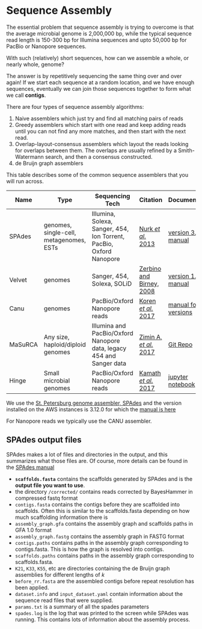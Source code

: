 # Sequence Assembly

The essential problem that sequence assembly is trying to overcome is that the average microbial genome is 2,000,000 bp, while the typical sequence read length is 150-300 bp for Illumina sequences and upto 50,000 bp for PacBio or Nanopore sequences.

With such (relatively) short sequences, how can we assemble a whole, or nearly whole, genome?

The answer is by repetitively sequencing the same thing over and over again! If we start each sequence at a random location, and we have enough sequences, eventually we can join those sequences together to form what we call **contigs**.

There are four types of sequence assembly algorithms:

1. Naive assemblers which just try and find all matching pairs of reads
2. Greedy assemblers which start with one read and keep adding reads until you can not find any more matches, and then start with the next read.
3. Overlap-layout-consensus assemblers which layout the reads looking for overlaps between them. The overlaps are usually refined by a Smith-Watermann search, and then a consensus constructed.
4. de Bruijn graph assemblers

This table describes some of the common sequence assemblers that you will run across. 

  **Name** | **Type** | **Sequencing Tech** | **Citation** | **Documentation** | **Homepage**
  --- | --- | --- | --- | --- | ---
SPAdes | genomes, single-cell, metagenomes, ESTs | Illumina, Solexa, Sanger, 454, Ion Torrent, PacBio, Oxford Nanopore |  [Nurk *et al.* 2013](https://link.springer.com/chapter/10.1007%2F978-3-642-37195-0_13) | [version 3.12 manual](http://cab.spbu.ru/files/release3.12.0/manual.html) |   [SPAdes](http://bioinf.spbau.ru/en/spades)
Velvet |  genomes  | Sanger, 454, Solexa, SOLiD | [Zerbino and Birney, 2008](https://genome.cshlp.org/content/18/5/821.long) | [version 1.12 manual](https://www.ebi.ac.uk/~zerbino/velvet/Manual.pdf) |   [EBI](http://www.ebi.ac.uk/~zerbino/velvet/)
Canu |  genomes  | PacBio/Oxford Nanopore reads |  [Koren *et al.* 2017](https://genome.cshlp.org/content/27/5/722) | [manual for all versions](https://canu.readthedocs.io/en/latest/quick-start.html) | [Git repo](https://github.com/marbl/canu)
MaSuRCA | Any size, haploid/diploid genomes | Illumina and PacBio/Oxford Nanopore data, legacy 454 and Sanger data | [Zimin A, *et al.* 2017](https://www.ncbi.nlm.nih.gov/pubmed/28130360) |   [Git Repo](https://github.com/alekseyzimin/masurca) | [Git Repo](https://github.com/alekseyzimin/masurca)
Hinge | Small microbial genomes | PacBio/Oxford Nanopore reads | [Kamath *et al.* 2017](https://genome.cshlp.org/content/27/5/747.full) | [jupyter notebook](https://github.com/HingeAssembler/HINGE-analyses) |   [Git repo](https://github.com/HingeAssembler/HINGE)
  

We use the [St. Petersburg genome assembler, SPAdes](http://cab.spbu.ru/software/spades/) and the version installed on the AWS instances is 3.12.0 for which the [manual is here](http://cab.spbu.ru/files/release3.12.0/manual.html)

For Nanopore reads we typically use the CANU assembler.

## SPAdes output files

SPAdes makes a lot of files and directories in the output, and this summarizes what those files are. Of course, more details can be found in the [SPAdes manual](http://cab.spbu.ru/files/release3.12.0/manual.html)

* **`scaffolds.fasta`** contains the scaffolds generated by SPAdes and is the **output file you want to use**.
* the directory `/corrected/` contains reads corrected by BayesHammer in compressed fastq format
* `contigs.fasta` contains the contigs before they are scaffolded into scaffolds. Often this is similar to the scaffolds.fasta depending on how much scaffolding information there is
* `assembly_graph.gfa` contains the assembly graph and scaffolds paths in GFA 1.0 format
* `assembly_graph.fastg` contains the assembly graph in FASTG format
* `contigs.paths` contains paths in the assembly graph corresponding to contigs.fasta. This is how the graph is resolved into contigs.
* `scaffolds.paths` contains paths in the assembly graph corresponding to scaffolds.fasta.
* `K21`, `K33`, `K55`, etc are directories containing the de Bruijn graph assemblies for different lengths of *k*
* `before_rr.fasta` are the assembled contigs before repeat resolution has been applied.
* `dataset.info` and `input_dataset.yaml` contain information about the sequence read files that were supplied.
* `params.txt` is a summary of all the spades parameters
* `spades.log` is the log that was printed to the screen while SPAdes was running. This contains lots of information about the assembly process.



